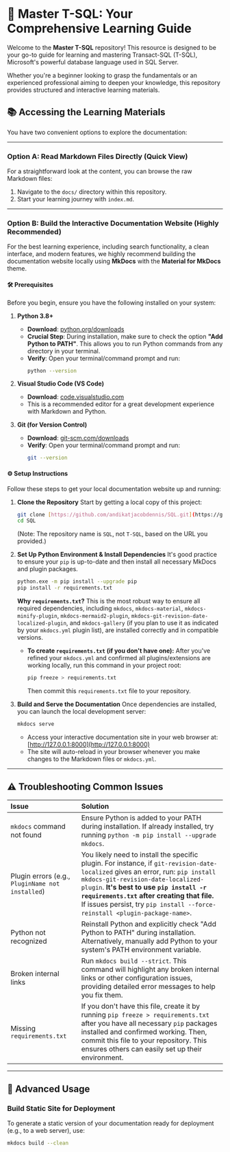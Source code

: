 # 🚀 Master T-SQL: Your Comprehensive Learning Guide

Welcome to the **Master T-SQL** repository! This resource is designed to be your go-to guide for learning and mastering Transact-SQL (T-SQL), Microsoft's powerful database language used in SQL Server.

Whether you're a beginner looking to grasp the fundamentals or an experienced professional aiming to deepen your knowledge, this repository provides structured and interactive learning materials.

## 📚 Accessing the Learning Materials

You have two convenient options to explore the documentation:

---

### Option A: Read Markdown Files Directly (Quick View)

For a straightforward look at the content, you can browse the raw Markdown files:

1.   Navigate to the `docs/` directory within this repository.
2.  Start your learning journey with `index.md`.

---

### Option B: Build the Interactive Documentation Website (Highly Recommended)

For the best learning experience, including search functionality, a clean interface, and modern features, we highly recommend building the documentation website locally using **MkDocs** with the **Material for MkDocs** theme.

#### **🛠️ Prerequisites**

Before you begin, ensure you have the following installed on your system:

1.  **Python 3.8+**
    * **Download**: [python.org/downloads](https://www.python.org/downloads/)
    * **Crucial Step**: During installation, make sure to check the option **"Add Python to PATH"**. This allows you to run Python commands from any directory in your terminal.
    * **Verify**: Open your terminal/command prompt and run:
        ```bash
        python --version
        ```

2.  **Visual Studio Code (VS Code)**
    * **Download**: [code.visualstudio.com](https://code.visualulario.com/)
    * This is a recommended editor for a great development experience with Markdown and Python.

3.  **Git (for Version Control)**
    * **Download**: [git-scm.com/downloads](https://git-scm.com/downloads)
    * **Verify**: Open your terminal/command prompt and run:
        ```bash
        git --version
        ```

#### **⚙️ Setup Instructions**

Follow these steps to get your local documentation website up and running:

1.  **Clone the Repository**
    Start by getting a local copy of this project:
    ```bash
    git clone [https://github.com/andikatjacobdennis/SQL.git](https://github.com/andikatjacobdennis/SQL.git)
    cd SQL
    ```
    (Note: The repository name is `SQL`, not `T-SQL`, based on the URL you provided.)

2.  **Set Up Python Environment & Install Dependencies**
    It's good practice to ensure your `pip` is up-to-date and then install all necessary MkDocs and plugin packages.
    ```bash
    python.exe -m pip install --upgrade pip
    pip install -r requirements.txt
    ```
    **Why `requirements.txt`?** This is the most robust way to ensure all required dependencies, including `mkdocs`, `mkdocs-material`, `mkdocs-minify-plugin`, `mkdocs-mermaid2-plugin`, `mkdocs-git-revision-date-localized-plugin`, and `mkdocs-gallery` (if you plan to use it as indicated by your `mkdocs.yml` plugin list), are installed correctly and in compatible versions.

    * **To create `requirements.txt` (if you don't have one):**
        After you've refined your `mkdocs.yml` and confirmed all plugins/extensions are working locally, run this command in your project root:
        ```bash
        pip freeze > requirements.txt
        ```
        Then commit this `requirements.txt` file to your repository.

3.  **Build and Serve the Documentation**
    Once dependencies are installed, you can launch the local development server:
    ```bash
    mkdocs serve
    ```
    -   Access your interactive documentation site in your web browser at: [http://127.0.0.1:8000](http://127.0.0.1:8000)
    -   The site will auto-reload in your browser whenever you make changes to the Markdown files or `mkdocs.yml`.

---

## ⚠️ Troubleshooting Common Issues

| Issue                        | Solution                                                                                                                                                                                                                                                                                                                                                                                           |
| :--------------------------- | :------------------------------------------------------------------------------------------------------------------------------------------------------------------------------------------------------------------------------------------------------------------------------------------------------------------------------------------------------------------------------------------------- |
| `mkdocs` command not found   | Ensure Python is added to your PATH during installation. If already installed, try running `python -m pip install --upgrade mkdocs`.                                                                                                                                                                                                                                                                 |
| Plugin errors (e.g., `PluginName not installed`) | You likely need to install the specific plugin. For instance, if `git-revision-date-localized` gives an error, run: `pip install mkdocs-git-revision-date-localized-plugin`. **It's best to use `pip install -r requirements.txt` after creating that file.** If issues persist, try `pip install --force-reinstall <plugin-package-name>`.                                  |
| Python not recognized        | Reinstall Python and explicitly check "Add Python to PATH" during installation. Alternatively, manually add Python to your system's PATH environment variable.                                                                                                                                                                                                                                     |
| Broken internal links        | Run `mkdocs build --strict`. This command will highlight any broken internal links or other configuration issues, providing detailed error messages to help you fix them.                                                                                                                                                                                                                          |
| Missing `requirements.txt`   | If you don't have this file, create it by running `pip freeze > requirements.txt` after you have all necessary `pip` packages installed and confirmed working. Then, commit this file to your repository. This ensures others can easily set up their environment.                                                                                                                             |

---

## 🚀 Advanced Usage

### Build Static Site for Deployment

To generate a static version of your documentation ready for deployment (e.g., to a web server), use:

```bash
mkdocs build --clean